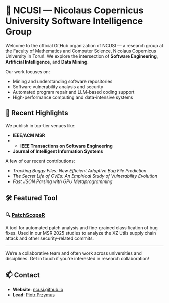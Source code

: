 # 🧠 NCUSI — Nicolaus Copernicus University Software Intelligence Group

Welcome to the official GitHub organization of NCUSI — a research group at the Faculty of Mathematics and Computer Science, Nicolaus Copernicus University in Toruń. We explore the intersection of **Software Engineering**, **Artificial Intelligence**, and **Data Mining**.

Our work focuses on:
- Mining and understanding software repositories
- Software vulnerability analysis and security
- Automated program repair and LLM-based coding support
- High-performance computing and data-intensive systems

## 🔬 Recent Highlights

We publish in top-tier venues like:
- **IEEE/ACM MSR**
- - **IEEE Transactions on Software Engineering**
- **Journal of Intelligent Information Systems**

A few of our recent contributions:
- *Tracking Buggy Files: New Efficient Adaptive Bug File Prediction*
- *The Secret Life of CVEs: An Empirical Study of Vulnerability Evolution*
- *Fast JSON Parsing with GPU Metaprogramming*

## 🛠 Featured Tool

### 🔍 [PatchScopeR](https://github.com/ncusi/PatchScope)
A tool for automated patch analysis and fine-grained classification of bug fixes. Used in our MSR 2025 studies to analyze the XZ Utils supply chain attack and other security-related commits.

---

We’re a collaborative team and often work across universities and disciplines. Get in touch if you're interested in research collaboration!

## 📫 Contact

- **Website**: [ncusi.github.io](https://ncusi.github.io)
- **Lead**: [Piotr Przymus](https://scholar.google.com/citations?user=WIQpqI0AAAAJ&hl=en)

